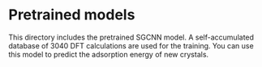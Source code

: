 # Pretrained models
This directory includes the pretrained SGCNN model. A self-accumulated database of 3040 DFT calculations are used for the training.
You can use this model to predict the adsorption energy of new crystals.

